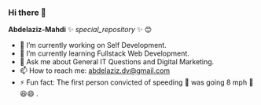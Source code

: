 ### Hi there 👋


**Abdelaziz-Mahdi** ✨ _special_repository_ ✨  :blush:


- 🔭 I’m currently working on Self Development.
- 🌱 I’m currently learning Fullstack Web Development.
- 💬 Ask me about General IT Questions and Digital Marketing.
- 📫 How to reach me: abdelaziz.dv@gmail.com
- ⚡ Fun fact: The first person convicted of speeding 🚗 was going 8 mph 🐌 :laughing::smile: .

